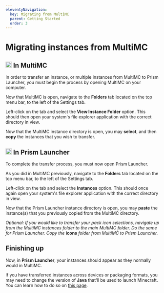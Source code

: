 ```yaml
---
eleventyNavigation:
  key: Migrating from MultiMC
  parent: Getting Started
  order: 3
---
```


# Migrating instances from MultiMC

## <img src="https://avatars2.githubusercontent.com/u/5411890" alt="MultiMC Logo" height="20" /> In MultiMC

In order to transfer an instance, or multiple instances from MultiMC to Prism Launcher, you must begin the process by opening MultiMC on your computer.

Now that MultiMC is open, navigate to the **Folders** tab located on the top menu bar, to the left of the Settings tab.

Left-click on the tab and select the **View Instance Folder** option. This should then open your system's file explorer application with the correct directory in view.

Now that the MultiMC instance directory is open, you may **select**, and then **copy** the instances that you wish to transfer.

## <img src="https://raw.githubusercontent.com/PrismLauncher/PrismLauncher/develop/program_info/org.prismlauncher.PrismLauncher.svg" alt="Prism Launcher Logo" height="20" /> In Prism Launcher

To complete the transfer process, you must now open Prism Launcher.

As you did in MultiMC previously, navigate to the **Folders** tab located on the top menu bar, to the left of the Settings tab.

Left-click on the tab and select the **Instances** option. This should once again open your system's file explorer application with the correct directory in view.

Now that the Prism Launcher instance directory is open, you may **paste** the instance(s) that you previously copied from the MultiMC directory.

*Optional: If you would like to transfer your pack icon selections, navigate up from the MultiMC instances folder to the main MultiMC folder. Do the same for Prism Launcher. Copy the* **icons** *folder from MultiMC to Prism Launcher.*

## Finishing up

Now, in **Prism Launcher**, your instances should appear as they normally would in MultiMC.

If you have transferred instances across devices or packaging formats, you may need to change the version of **Java** that'll be used to launch Minecraft. You can learn how to do so on [this page](../installing-java).
